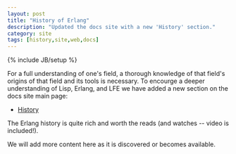 ```yaml
---
layout: post
title: "History of Erlang"
description: "Updated the docs site with a new 'History' section."
category: site
tags: [history,site,web,docs]
---
```

{% include JB/setup %}

For a full understanding of one's field, a thorough knowledge of that field's
origins of that field and its tools is necessary. To encourge a deeper
understanding of Lisp, Erlang, and LFE we have added a new section on the docs
site main page:

 * <a href="http://docs.lfe.io/#History">History</a>

The Erlang history is quite rich and worth the reads (and watches -- video is
included!).

We will add more content here as it is discovered or becomes available.
